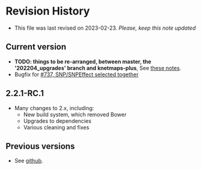 # Revision History

* This file was last revised on 2023-02-23. *Please, keep this note updated*

## Current version
* **TODO: things to be re-arranged, between master, the '202204_upgrades' branch and knetmaps-plus**, See [these notes](https://github.com/Rothamsted/knetmaps.js/issues/36#issuecomment-1441909066).
* Bugfix for [#737, SNP/SNPEffect selected together][10]

[10]: https://github.com/Rothamsted/knetminer/issues/737

## 2.2.1-RC.1
* Many changes to 2.x, including:
  * New build system, which removed Bower
  * Upgrades to dependencies
  * Various cleaning and fixes

## Previous versions
* See [github](https://github.com/Rothamsted/knetmaps.js/releases).

